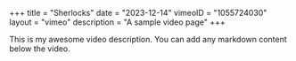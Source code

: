 
+++
title = "Sherlocks"
date = "2023-12-14"
vimeoID = "1055724030"
layout = "vimeo"
description = "A sample video page"
+++

This is my awesome video description. You can add any markdown content below the video.
